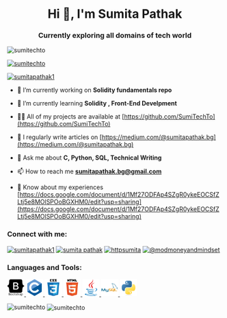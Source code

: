 <h1 align="center">Hi 👋, I'm Sumita Pathak</h1>
<h3 align="center">Currently exploring all domains of tech world</h3>

<p align="left"> <img src="https://komarev.com/ghpvc/?username=sumitechto&label=Profile%20views&color=0e75b6&style=flat" alt="sumitechto" /> </p>

<p align="left"> <a href="https://github.com/ryo-ma/github-profile-trophy"><img src="https://github-profile-trophy.vercel.app/?username=sumitechto" alt="sumitechto" /></a> </p>

<p align="left"> <a href="https://twitter.com/sumitapathak1" target="blank"><img src="https://img.shields.io/twitter/follow/sumitapathak1?logo=twitter&style=for-the-badge" alt="sumitapathak1" /></a> </p>

- 🔭 I’m currently working on **Solidity fundamentals repo**

- 🌱 I’m currently learning **Solidity , Front-End Develpment**

- 👨‍💻 All of my projects are available at [https://github.com/SumiTechTo](https://github.com/SumiTechTo)

- 📝 I regularly write articles on [https://medium.com/@sumitapathak.bg](https://medium.com/@sumitapathak.bg)

- 💬 Ask me about **C, Python, SQL, Technical Writing**

- 📫 How to reach me **sumitapathak.bg@gmail.com**

- 📄 Know about my experiences [https://docs.google.com/document/d/1Mf27ODFAp4SZgR0ykeEOCSfZLtj5e8MOlSPOoBGXHM0/edit?usp=sharing](https://docs.google.com/document/d/1Mf27ODFAp4SZgR0ykeEOCSfZLtj5e8MOlSPOoBGXHM0/edit?usp=sharing)

<h3 align="left">Connect with me:</h3>
<p align="left">
<a href="https://twitter.com/sumitapathak1" target="blank"><img align="center" src="https://raw.githubusercontent.com/rahuldkjain/github-profile-readme-generator/master/src/images/icons/Social/twitter.svg" alt="sumitapathak1" height="30" width="40" /></a>
<a href="https://linkedin.com/in/sumita pathak" target="blank"><img align="center" src="https://raw.githubusercontent.com/rahuldkjain/github-profile-readme-generator/master/src/images/icons/Social/linked-in-alt.svg" alt="sumita pathak" height="30" width="40" /></a>
<a href="https://instagram.com/httpsumita" target="blank"><img align="center" src="https://raw.githubusercontent.com/rahuldkjain/github-profile-readme-generator/master/src/images/icons/Social/instagram.svg" alt="httpsumita" height="30" width="40" /></a>
<a href="https://hashnode.com/@modmoneyandmindset" target="blank"><img align="center" src="https://raw.githubusercontent.com/rahuldkjain/github-profile-readme-generator/master/src/images/icons/Social/hashnode.svg" alt="@modmoneyandmindset" height="30" width="40" /></a>
</p>

<h3 align="left">Languages and Tools:</h3>
<p align="left"> <a href="https://getbootstrap.com" target="_blank" rel="noreferrer"> <img src="https://raw.githubusercontent.com/devicons/devicon/master/icons/bootstrap/bootstrap-plain-wordmark.svg" alt="bootstrap" width="40" height="40"/> </a> <a href="https://www.cprogramming.com/" target="_blank" rel="noreferrer"> <img src="https://raw.githubusercontent.com/devicons/devicon/master/icons/c/c-original.svg" alt="c" width="40" height="40"/> </a> <a href="https://www.w3schools.com/css/" target="_blank" rel="noreferrer"> <img src="https://raw.githubusercontent.com/devicons/devicon/master/icons/css3/css3-original-wordmark.svg" alt="css3" width="40" height="40"/> </a> <a href="https://www.w3.org/html/" target="_blank" rel="noreferrer"> <img src="https://raw.githubusercontent.com/devicons/devicon/master/icons/html5/html5-original-wordmark.svg" alt="html5" width="40" height="40"/> </a> <a href="https://www.java.com" target="_blank" rel="noreferrer"> <img src="https://raw.githubusercontent.com/devicons/devicon/master/icons/java/java-original.svg" alt="java" width="40" height="40"/> </a> <a href="https://www.mysql.com/" target="_blank" rel="noreferrer"> <img src="https://raw.githubusercontent.com/devicons/devicon/master/icons/mysql/mysql-original-wordmark.svg" alt="mysql" width="40" height="40"/> </a> <a href="https://www.python.org" target="_blank" rel="noreferrer"> <img src="https://raw.githubusercontent.com/devicons/devicon/master/icons/python/python-original.svg" alt="python" width="40" height="40"/> </a> </p>

<p><img align="left" src="https://github-readme-stats.vercel.app/api/top-langs?username=sumitechto&show_icons=true&locale=en&layout=compact" alt="sumitechto" /></p>

<p>&nbsp;<img align="center" src="https://github-readme-stats.vercel.app/api?username=sumitechto&show_icons=true&locale=en" alt="sumitechto" /></p>
